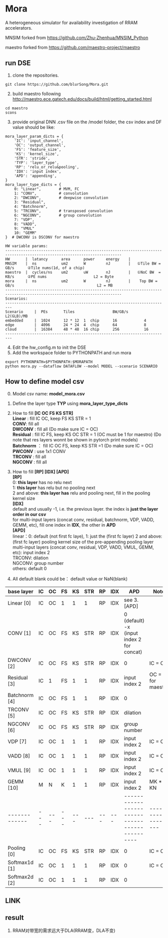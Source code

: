 # Mora
  A heterogeneous simulator for availability investigation of RRAM accelerators.
  
  MNSIM forked from https://github.com/Zhu-Zhenhua/MNSIM_Python
  
  maestro forked from https://github.com/maestro-project/maestro


## run DSE
1. clone the repositories.  
```
git clone https://github.com/blurSong/Mora.git
```
2. build maestro following http://maestro.ece.gatech.edu/docs/build/html/getting_started.html
```
cd maestro
scons
```
3. provide original DNN .csv file on the /model folder, the csv index and DF value should be like: 
   
```
mora_layer_param_dicts = {
    'IC': 'input_channel',
    'OC': 'output_channel',
    'FS': 'feature_size',
    'KS': 'kernel_size',
    'STR': 'stride',
    'TYP': 'layer_type',
    'RP': 'relu_or_relu&pooling',
    'IDX': 'input index',
    'APD': 'appending',
}
mora_layer_type_dicts = {
    0: "Linear",        # MVM, FC
    1: "CONV",          # convolution
    2: "DWCONV",        # deepwise convolution
    3: "Residual",
    4: "Batchnorm",
    5: "TRCONV",        # transposed convolution
    6: "NGCONV",        # group convolution
    7: "VDP",
    8: "VADD",
    9: "VMUL"
    10: "GEMM" 
}  # DWCONV is DSCONV for maestro
```
```
HW variable params:
--------------------------------------------------------------------------------------------------------------------------
HW       |  latancy      area      power     energy    |
MNSIM    |  ns           um2       W         nJ        |   ①Tile BW = GB/s      ②Tile nums(1d, of a chip)
maestro  |  cycles/ns    um2       uW        nJ        |   ①NoC BW  = KB/s      ②PE nums                     L2 = Byte
mora     |  ns           um2       W         nJ        |    Top BW = GB/s                                     L2 = MB
--------------------------------------------------------------------------------------------------------------------------
Scenarios:
-------------------------------------------------------------------------
Scenario     |  PEs       Tiles                 BW/GB/s       L2(GLB)/MB
embedded     |  1024      12 * 12  1  chip      16            4
edge         |  4096      24 * 24  4  chip      64            8
cloud        |  16384     48 * 48  16 chip      256           16
-------------------------------------------------------------------------

```
4. Edit the hw_config.m to init the DSE
5. Add the workspace folder to PYTHONPATH and run mora
```
export PYTHONPATH=$PYTHONPATH:$MORAPATH
python mora.py --dataflow DATAFLOW --model MODEL --scenario SCENARIO
```
##  How to define model csv

0. Model csv name: **model_mora.csv**

1. Define the layer type **TYP** using **mora_layer_type_dicts**

2. How to fill **[IC OC FS KS STR]**  
    **Linear**  : fill IC OC, keep FS KS STR = 1  
    **CONV**: fill all  
    **DWCONV**  : fill all (Do make sure IC = OC)  
   **Residual** : fill IC FS, keep KS OC STR = 1 (OC must be 1 for maestro)
            (Do note that res layers wonnt be shown in pytorch print models)  
    **Batchnorm** ： fill IC OC FS, keep KS STR =1 (Do make sure IC = OC)   
    **PWCONV** : use 1x1 CONV  
    **TRCONV** : fill all  
    **NGCONV** :  fill all  
3. How to fill **[RP] [IDX] [APD]**  
          **[RP]**  
                   0: **this layer**  has no relu next  
                   1: **this layer**  has relu but no pooling next  
                   2 and above: **this layer has**  relu and pooling next, fill in the pooling kernel size    
          **[IDX]**      
                   default and usually -1, i.e. the previous layer. the index is **just the layer order in our csv**  
                   for multi-input layers (concat conv, residual, batchnorm, VDP, VADD, GEMM, etc), fill one index in **IDX**, the other in **APD**  
          **[APD]**  
                  linear：0: default (not first fc laye), 
                          1: just the (first fc layer)
                          2 and above: (first fc layer) pooling kernel size of the pre-appending pooling layer 
                  multi-input layers (concat conv, residual, VDP, VADD, VMUL, GEMM, etc): input index 2  
                  TRCONV: dilation  
                  NGCONV: group number  
                  others: default 0  
4. All default blank could be： default value or NaN(blank)

| base layer     | IC  | OC  | FS  | KS  | STR | RP  | IDX | APD                                            | Note               |
| -------------- | --- | --- | --- | --- | --- | --- | --- | ---------------------------------------------- | ------------------ |
| Linear  [0]    | IC  | OC  | 1   | 1   | 1   | RP  | IDX | see 3.[APD]                                    |                    |
| CONV    [1]    | IC  | OC  | FS  | KS  | STR | RP  | IDX | 0 (default) <br> -x (input index 2 for concat) |                    |
| DWCONV [2]     | IC  | OC  | FS  | KS  | STR | RP  | IDX | 0                                              | IC = OC            |
| Residual [3]   | IC  | 1   | FS  | 1   | 1   | RP  | IDX | input index 2                                  | OC = 1 for maestro |
| Batchnorm [4]  | IC  | OC  | FS  | 1   | 1   | RP  | IDX | 0                                              |                    |
| TRCONV [5]     | IC  | OC  | FS  | KS  | STR | RP  | IDX | dilation                                       |                    |
| NGCONV [6]     | IC  | OC  | FS  | KS  | STR | RP  | IDX | group number                                   |                    |
| VDP [7]        | IC  | OC  | 1   | 1   | 1   | RP  | IDX | input index 2                                  | IC = OC            |
| VADD [8]       | IC  | OC  | 1   | 1   | 1   | RP  | IDX | input index 2                                  | IC = OC            |
| VMUL [9]       | IC  | OC  | 1   | 1   | 1   | RP  | IDX | input index 2                                  | IC = OC            |
| GEMM [10]      | M   | N   | K   | 1   | 1   | RP  | IDX | input index 2                                  | MK * KN            |
| -------------  | --- | --- | --- | --- | --- | --- | --- | ---------------------------------------------- | ------------------ |
| Pooling  [0]   | IC  | OC  | FS  | KS  | STR | RP  | IDX | 0                                              | IC = OC            |
| Softmax1d  [1] | IC  | OC  | 1   | 1   | 1   | RP  | IDX | 0                                              | IC = OC            |
| Softmax2d  [2] | IC  | OC  | 1   | 1   | 1   | RP  | IDX | 0                                              |                    |


## LINK

## result
1. RRAM对带宽的需求远大于DLA(RRAM变，DLA不变)

